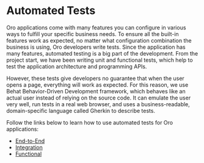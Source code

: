 <!-- meta: description = Principles of writing functional tests in the preconfigured testing environment with detailed guidance and examples -->

<a id="index-0"></a>

<a id="automated-test"></a>

# Automated Tests

Oro applications come with many features you can configure in various ways to fulfill your specific business needs. To ensure all the built-in features work as expected, no matter what configuration combination the business is using, Oro developers write tests. Since the application has many features, automated testing is a big part of the development. From the project start, we have been writing unit and functional tests, which help to test the application architecture and programming APIs.

However, these tests give developers no guarantee that when the user opens a page, everything will work as expected. For this reason, we use Behat Behavior-Driven Development framework, which behaves like an actual user instead of relying on the source code. It can emulate the user very well, run tests in a real web browser, and uses a business-readable, domain-specific language called Gherkin to describe tests.

Follow the links below to learn how to use automated tests for Oro applications:

* [End-to-End](e2e.md)
* [Integration](behat.md)
* [Functional](functional.md)
